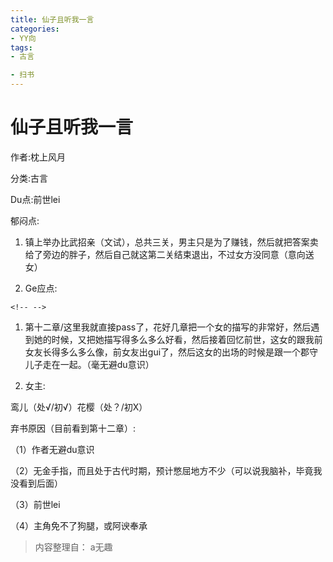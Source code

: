 ```yaml
---
title: 仙子且听我一言
categories:
- YY向
tags:
- 古言

- 扫书
---
```

# 仙子且听我一言
作者:枕上风月

分类:古言

Du点:前世lei

郁闷点:

1.  镇上举办比武招亲（文试），总共三关，男主只是为了赚钱，然后就把答案卖给了旁边的胖子，然后自己就这第二关结束退出，不过女方没同意（意向送女）

2.  Ge应点:

```{=html}
<!-- -->
```
1.  第十二章/这里我就直接pass了，花好几章把一个女的描写的非常好，然后遇到她的时候，又把她描写得多么多么好看，然后接着回忆前世，这女的跟我前女友长得多么多么像，前女友出gui了，然后这女的出场的时候是跟一个郡守儿子走在一起。（毫无避du意识）

2.  女主:

鸾儿（处√/初√）花樱（处？/初X）

弃书原因（目前看到第十二章）:

（1）作者无避du意识

（2）无金手指，而且处于古代时期，预计憋屈地方不少（可以说我脑补，毕竟我没看到后面）

（3）前世lei

（4）主角免不了狗腿，或阿谀奉承


> 内容整理自： a无趣